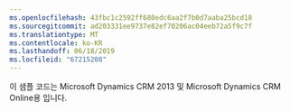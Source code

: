 ```yaml
---
ms.openlocfilehash: 43fbc1c2592ff680edc6aa2f7b0d7aaba25bcd18
ms.sourcegitcommit: ad203331ee9737e82ef70206ac04eeb72a5f9c7f
ms.translationtype: MT
ms.contentlocale: ko-KR
ms.lasthandoff: 06/18/2019
ms.locfileid: "67215208"
---
```

이 샘플 코드는 Microsoft Dynamics CRM 2013 및 Microsoft Dynamics CRM Online용 입니다.